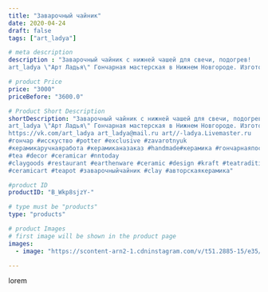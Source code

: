 ```yaml
---
title: "Заварочный чайник"
date: 2020-04-24
draft: false
tags: ["art_ladya"]

# meta description
description : "Заварочный чайник с нижней чашей для свечи, подогрев! 
art_ladya \"Арт Ладья\" Гончарная мастерская в Нижнем Новгороде. Изготовление керамики и мастер//-классы "

# product Price
price: "3000"
priceBefore: "3600.0"

# Product Short Description
shortDescription: "Заварочный чайник с нижней чашей для свечи, подогрев! 
art_ladya \"Арт Ладья\" Гончарная мастерская в Нижнем Новгороде. Изготовление керамики и мастер//-классы по обучению. 
https://vk.com/art_ladya art_ladya@mail.ru art//-ladya.Livemaster.ru
#гончар #исскуство #potter #exclusive #zavarotnyuk
#керамикаручнаяработа #керамиканазаказ #handmade#керамика #гончарнаяпосуда #эксклюзивнаякерамика #painter
#tea #decor #ceramicar #nntoday
#claygoods #restaurant #earthenware #ceramic #design #kraft #teatradition
#ceramicart #teapot #заварочныйчайник #clay #авторскаякерамика"

#product ID
productID: "B_Wkp8sjzY-"

# type must be "products"
type: "products"

# product Images
# first image will be shown in the product page
images:
  - image: "https://scontent-arn2-1.cdninstagram.com/v/t51.2885-15/e35/94122167_2329211894047607_8395808480284404767_n.jpg?tp=1&_nc_ht=scontent-arn2-1.cdninstagram.com&_nc_cat=111&_nc_ohc=8vRuXqkr7DwAX8bbjNJ&ccb=7-4&oh=e3f2edd6da13685870e43020a73fb548&oe=60859B72&_nc_sid=86f79a&ig_cache_key=MjI5NDE4MjI3MjUzNjg4NDc5OA%3D%3D.2-ccb7-4"

---
```

lorem
